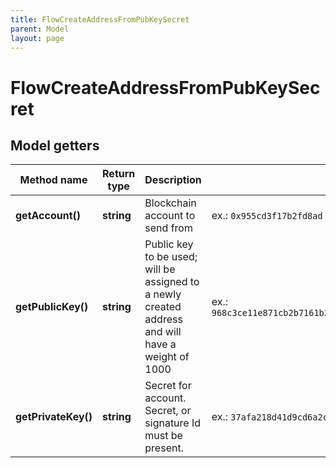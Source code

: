 ```yaml
---
title: FlowCreateAddressFromPubKeySecret
parent: Model
layout: page
---
```


# FlowCreateAddressFromPubKeySecret

## Model getters

Method name | Return type | Description | Notes
------------ | ------------- | ------------- | -------------
**getAccount()** | **string** | Blockchain account to send from | ex.: `0x955cd3f17b2fd8ad`
**getPublicKey()** | **string** | Public key to be used; will be assigned to a newly created address and will have a weight of 1000 | ex.: `968c3ce11e871cb2b7161b282655ee5fcb051f3c04894705d771bf11c6fbebfc6556ab8a0c04f45ea56281312336d0668529077c9d66891a6cad3db877acbe90`
**getPrivateKey()** | **string** | Secret for account. Secret, or signature Id must be present. | ex.: `37afa218d41d9cd6a2c6f2b96d9eaa3ad96c598252bc50e4d45d62f9356a51f8`

